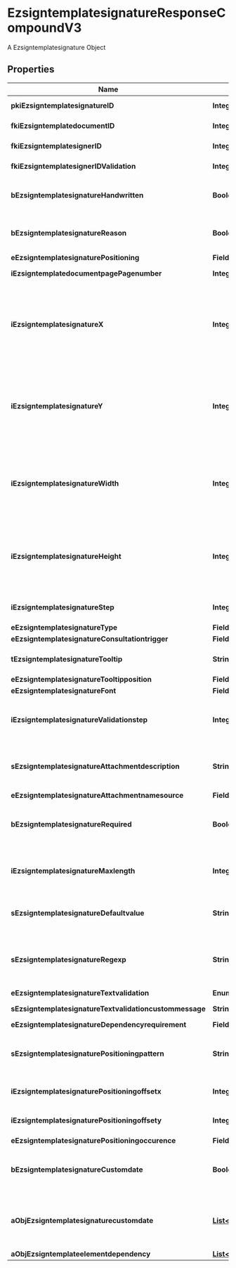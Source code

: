 

# EzsigntemplatesignatureResponseCompoundV3

A Ezsigntemplatesignature Object

## Properties

| Name | Type | Description | Notes |
|------------ | ------------- | ------------- | -------------|
|**pkiEzsigntemplatesignatureID** | **Integer** | The unique ID of the Ezsigntemplatesignature |  |
|**fkiEzsigntemplatedocumentID** | **Integer** | The unique ID of the Ezsigntemplatedocument |  |
|**fkiEzsigntemplatesignerID** | **Integer** | The unique ID of the Ezsigntemplatesigner |  |
|**fkiEzsigntemplatesignerIDValidation** | **Integer** | The unique ID of the Ezsigntemplatesigner |  [optional] |
|**bEzsigntemplatesignatureHandwritten** | **Boolean** | Whether the Ezsigntemplatesignature must be handwritten or not when eEzsigntemplatesignatureType &#x3D; Signature. |  [optional] |
|**bEzsigntemplatesignatureReason** | **Boolean** | Whether the Ezsigntemplatesignature must include a reason or not when eEzsigntemplatesignatureType &#x3D; Signature. |  [optional] |
|**eEzsigntemplatesignaturePositioning** | **FieldEEzsigntemplatesignaturePositioning** |  |  [optional] |
|**iEzsigntemplatedocumentpagePagenumber** | **Integer** | The page number in the Ezsigntemplatedocument |  |
|**iEzsigntemplatesignatureX** | **Integer** | The X coordinate (Horizontal) where to put the Ezsigntemplatesignature on the page.  Coordinate is calculated at 100dpi (dot per inch). So for example, if you want to put the Ezsigntemplatesignature 2 inches from the left border of the page, you would use \&quot;200\&quot; for the X coordinate. |  [optional] |
|**iEzsigntemplatesignatureY** | **Integer** | The Y coordinate (Vertical) where to put the Ezsigntemplatesignature on the page.  Coordinate is calculated at 100dpi (dot per inch). So for example, if you want to put the Ezsigntemplatesignature 3 inches from the top border of the page, you would use \&quot;300\&quot; for the Y coordinate. |  [optional] |
|**iEzsigntemplatesignatureWidth** | **Integer** | The width of the Ezsigntemplatesignature.  Size is calculated at 100dpi (dot per inch). So for example, if you want the Ezsigntemplatesignature to have a width of 2 inches, you would use \&quot;200\&quot; for the iEzsigntemplatesignatureWidth. |  [optional] |
|**iEzsigntemplatesignatureHeight** | **Integer** | The height of the Ezsigntemplatesignature.  Size is calculated at 100dpi (dot per inch). So for example, if you want the Ezsigntemplatesignature to have an height of 2 inches, you would use \&quot;200\&quot; for the iEzsigntemplatesignatureHeight. |  [optional] |
|**iEzsigntemplatesignatureStep** | **Integer** | The step when the Ezsigntemplatesigner will be invited to sign |  |
|**eEzsigntemplatesignatureType** | **FieldEEzsigntemplatesignatureType** |  |  |
|**eEzsigntemplatesignatureConsultationtrigger** | **FieldEEzsigntemplatesignatureConsultationtrigger** |  |  [optional] |
|**tEzsigntemplatesignatureTooltip** | **String** | A tooltip that will be presented to Ezsigntemplatesigner about the Ezsigntemplatesignature |  [optional] |
|**eEzsigntemplatesignatureTooltipposition** | **FieldEEzsigntemplatesignatureTooltipposition** |  |  [optional] |
|**eEzsigntemplatesignatureFont** | **FieldEEzsigntemplatesignatureFont** |  |  [optional] |
|**iEzsigntemplatesignatureValidationstep** | **Integer** | The step when the Ezsigntemplatesigner will be invited to validate the Ezsigntemplatesignature of eEzsigntemplatesignatureType Attachments |  [optional] |
|**sEzsigntemplatesignatureAttachmentdescription** | **String** | The description attached to the attachment name added in Ezsigntemplatesignature of eEzsigntemplatesignatureType Attachments |  [optional] |
|**eEzsigntemplatesignatureAttachmentnamesource** | **FieldEEzsigntemplatesignatureAttachmentnamesource** |  |  [optional] |
|**bEzsigntemplatesignatureRequired** | **Boolean** | Whether the Ezsigntemplatesignature is required or not. This field is relevant only with Ezsigntemplatesignature with eEzsigntemplatesignatureType &#x3D; Attachments. |  [optional] |
|**iEzsigntemplatesignatureMaxlength** | **Integer** | The maximum length for the value in the Ezsigntemplatesignature  This can only be set if eEzsigntemplatesignatureType is **FieldText** or **FieldTextarea** |  [optional] |
|**sEzsigntemplatesignatureDefaultvalue** | **String** | The default value for the Ezsigntemplatesignature  You can use the codes below and they will be replaced at signature time.    | Code | Description | Example | | ------------------------- | ------------ | ------------ | | {sUserFirstname} | The first name of the contact | John | | {sUserLastname} | The last name of the contact | Doe | | {sUserJobtitle} | The job title | Sales Representative | | {sCompany} | Company name | eZmax Solutions Inc. | | {sEmailAddress} | The email address | email@example.com | | {sPhoneE164} | A phone number in E.164 Format | +15149901516 | | {sPhoneE164Cell} | A phone number in E.164 Format | +15149901516 | |  [optional] |
|**sEzsigntemplatesignatureRegexp** | **String** | A regular expression to indicate what values are acceptable for the Ezsigntemplatesignature.  This can only be set if eEzsigntemplatesignatureType is **Text** or **Textarea** |  [optional] |
|**eEzsigntemplatesignatureTextvalidation** | **EnumTextvalidation** |  |  [optional] |
|**sEzsigntemplatesignatureTextvalidationcustommessage** | **String** | Description of validation rule. Show by signatory. |  [optional] |
|**eEzsigntemplatesignatureDependencyrequirement** | **FieldEEzsigntemplatesignatureDependencyrequirement** |  |  [optional] |
|**sEzsigntemplatesignaturePositioningpattern** | **String** | The string pattern to search for the positioning. **This is not a regexp**  This will be required if **eEzsigntemplatesignaturePositioning** is set to **PerCoordinates** |  [optional] |
|**iEzsigntemplatesignaturePositioningoffsetx** | **Integer** | The offset X  This will be required if **eEzsigntemplatesignaturePositioning** is set to **PerCoordinates** |  [optional] |
|**iEzsigntemplatesignaturePositioningoffsety** | **Integer** | The offset Y  This will be required if **eEzsigntemplatesignaturePositioning** is set to **PerCoordinates** |  [optional] |
|**eEzsigntemplatesignaturePositioningoccurence** | **FieldEEzsigntemplatesignaturePositioningoccurence** |  |  [optional] |
|**bEzsigntemplatesignatureCustomdate** | **Boolean** | Whether the Ezsigntemplatesignature has a custom date format or not. (Only possible when eEzsigntemplatesignatureType is **Name** or **Handwritten**) |  [optional] |
|**aObjEzsigntemplatesignaturecustomdate** | [**List&lt;EzsigntemplatesignaturecustomdateResponseV2&gt;**](EzsigntemplatesignaturecustomdateResponseV2.md) | An array of custom date blocks that will be filled at the time of signature.  Can only be used if bEzsigntemplatesignatureCustomdate is true.  Use an empty array if you don&#39;t want to have a date at all. |  [optional] |
|**aObjEzsigntemplateelementdependency** | [**List&lt;EzsigntemplateelementdependencyResponse&gt;**](EzsigntemplateelementdependencyResponse.md) |  |  [optional] |



